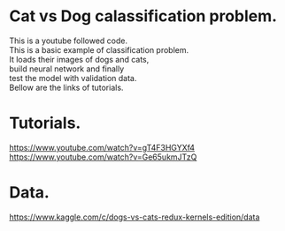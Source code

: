 # Cat vs Dog calassification problem.

This is a youtube followed code.    
This is a basic example of classification problem.    
It loads their images of dogs and cats,   
build neural network and finally    
test the model with validation data.    
Bellow are the links of tutorials.    

# Tutorials.
https://www.youtube.com/watch?v=gT4F3HGYXf4     
https://www.youtube.com/watch?v=Ge65ukmJTzQ

# Data.
https://www.kaggle.com/c/dogs-vs-cats-redux-kernels-edition/data
